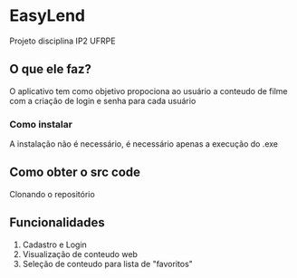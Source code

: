 # EasyLend
Projeto disciplina IP2 UFRPE

## O que ele faz?
O aplicativo tem como objetivo propociona ao usuário a conteudo de filme com a criação de login e senha para cada usuário
### Como instalar
A instalação não é necessário, é necessário apenas a execução do .exe
## Como obter o src code
Clonando o repositório 
## Funcionalidades
1. Cadastro e Login
2. Visualização de conteudo web
3. Seleção de conteudo para lista de "favoritos"
